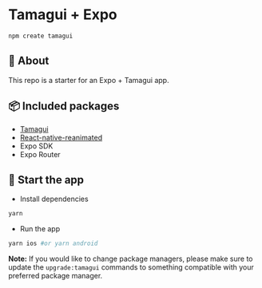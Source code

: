 # Tamagui + Expo

```sh
npm create tamagui
```

## 🔦 About

This repo is a starter for an Expo + Tamagui app.

## 📦 Included packages

- [Tamagui](https://tamagui.dev)
- [React-native-reanimated](https://docs.swmansion.com/react-native-reanimated/)
- Expo SDK
- Expo Router

## 🏁 Start the app

- Install dependencies

```sh
yarn
```

- Run the app

```sh
yarn ios #or yarn android
```

**Note:** If you would like to change package managers, please make sure to update the `upgrade:tamagui` commands to something compatible with your preferred package manager.